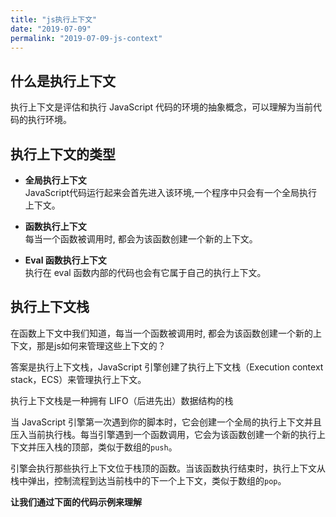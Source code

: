 ```yaml
---
title: "js执行上下文"
date: "2019-07-09"
permalink: "2019-07-09-js-context"
---
```


## 什么是执行上下文
执行上下文是评估和执行 JavaScript 代码的环境的抽象概念，可以理解为当前代码的执行环境。

## 执行上下文的类型
- **全局执行上下文**  
JavaScript代码运行起来会首先进入该环境,一个程序中只会有一个全局执行上下文。

- **函数执行上下文**  
 每当一个函数被调用时, 都会为该函数创建一个新的上下文。

- **Eval 函数执行上下文**  
执行在 eval 函数内部的代码也会有它属于自己的执行上下文。

## 执行上下文栈
在函数上下文中我们知道，每当一个函数被调用时, 都会为该函数创建一个新的上下文，那是js如何来管理这些上下文的？  

答案是执行上下文栈，JavaScript 引擎创建了执行上下文栈（Execution context stack，ECS）来管理执行上下文。  

执行上下文栈是一种拥有 LIFO（后进先出）数据结构的栈  

当 JavaScript 引擎第一次遇到你的脚本时，它会创建一个全局的执行上下文并且压入当前执行栈。每当引擎遇到一个函数调用，它会为该函数创建一个新的执行上下文并压入栈的顶部，类似于数组的`push`。   

引擎会执行那些执行上下文位于栈顶的函数。当该函数执行结束时，执行上下文从栈中弹出，控制流程到达当前栈中的下一个上下文，类似于数组的`pop`。     

**让我们通过下面的代码示例来理解**
